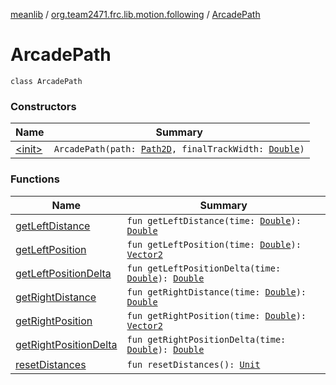 [meanlib](../../index.md) / [org.team2471.frc.lib.motion.following](../index.md) / [ArcadePath](./index.md)

# ArcadePath

`class ArcadePath`

### Constructors

| Name | Summary |
|---|---|
| [&lt;init&gt;](-init-.md) | `ArcadePath(path: `[`Path2D`](../../org.team2471.frc.lib.motion_profiling/-path2-d/index.md)`, finalTrackWidth: `[`Double`](https://kotlinlang.org/api/latest/jvm/stdlib/kotlin/-double/index.html)`)` |

### Functions

| Name | Summary |
|---|---|
| [getLeftDistance](get-left-distance.md) | `fun getLeftDistance(time: `[`Double`](https://kotlinlang.org/api/latest/jvm/stdlib/kotlin/-double/index.html)`): `[`Double`](https://kotlinlang.org/api/latest/jvm/stdlib/kotlin/-double/index.html) |
| [getLeftPosition](get-left-position.md) | `fun getLeftPosition(time: `[`Double`](https://kotlinlang.org/api/latest/jvm/stdlib/kotlin/-double/index.html)`): `[`Vector2`](../../org.team2471.frc.lib.math/-vector2/index.md) |
| [getLeftPositionDelta](get-left-position-delta.md) | `fun getLeftPositionDelta(time: `[`Double`](https://kotlinlang.org/api/latest/jvm/stdlib/kotlin/-double/index.html)`): `[`Double`](https://kotlinlang.org/api/latest/jvm/stdlib/kotlin/-double/index.html) |
| [getRightDistance](get-right-distance.md) | `fun getRightDistance(time: `[`Double`](https://kotlinlang.org/api/latest/jvm/stdlib/kotlin/-double/index.html)`): `[`Double`](https://kotlinlang.org/api/latest/jvm/stdlib/kotlin/-double/index.html) |
| [getRightPosition](get-right-position.md) | `fun getRightPosition(time: `[`Double`](https://kotlinlang.org/api/latest/jvm/stdlib/kotlin/-double/index.html)`): `[`Vector2`](../../org.team2471.frc.lib.math/-vector2/index.md) |
| [getRightPositionDelta](get-right-position-delta.md) | `fun getRightPositionDelta(time: `[`Double`](https://kotlinlang.org/api/latest/jvm/stdlib/kotlin/-double/index.html)`): `[`Double`](https://kotlinlang.org/api/latest/jvm/stdlib/kotlin/-double/index.html) |
| [resetDistances](reset-distances.md) | `fun resetDistances(): `[`Unit`](https://kotlinlang.org/api/latest/jvm/stdlib/kotlin/-unit/index.html) |

